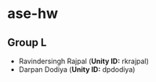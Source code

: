 # ase-hw

## Group L

- Ravindersingh Rajpal (**Unity ID:** rkrajpal)
- Darpan Dodiya (**Unity ID:** dpdodiya)
